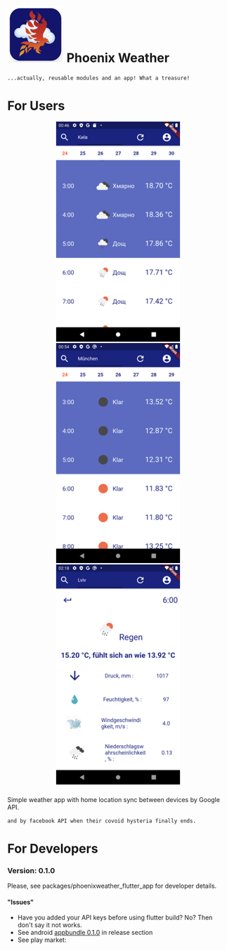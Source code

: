 # <img width="128px" height="128px" src="repo_assets/icon.png" /> Phoenix Weather
`...actually, reusable modules and an app! What a treasure!`

# For Users
<div style="text-align:center" markdown="1">
<img width="282px" height="501px" src="repo_assets/weather_in_kyiv.png" />
<img width="282px" height="501px" src="repo_assets/weather_in_munchen.png" />
<img width="282px" height="501px" src="repo_assets/weather_in_lviv.png" />
</div>

###

Simple weather app with home location sync between devices by Google API.
```
and by facebook API when their covoid hysteria finally ends.
```

# For Developers
### Version: 0.1.0
Please, see packages/phoenixweather_flutter_app for developer details.
#### "Issues"
- Have you added your API keys before using flutter build? No? Then don't say it not works.
- See android [appbundle 0.1.0](https://github.com/bgoncharuck/phoenixweather/releases/tag/0.1.1) in release section
- See play market:
